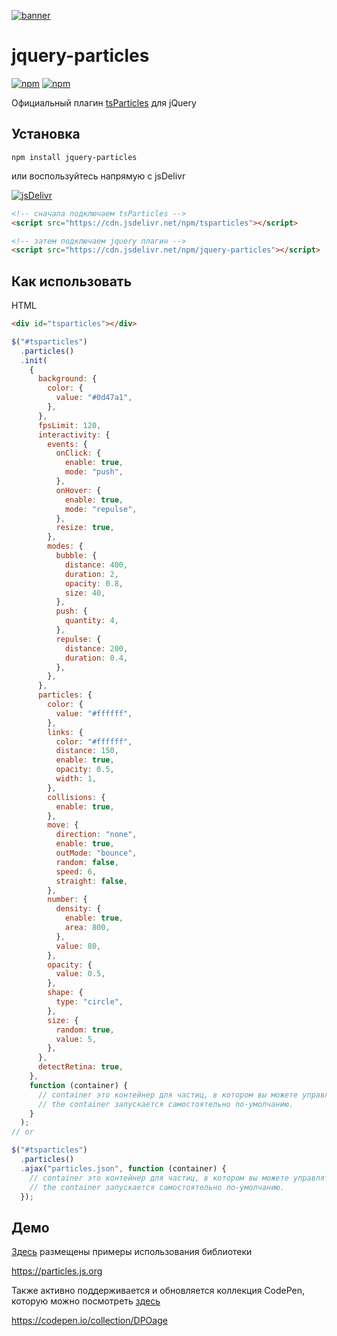 [![banner](https://particles.js.org/images/banner3.png)](https://particles.js.org)

# jquery-particles

[![npm](https://img.shields.io/npm/v/jquery-particles)](https://www.npmjs.com/package/jquery-particles) [![npm](https://img.shields.io/npm/dm/jquery-particles)](https://www.npmjs.com/package/jquery-particles)

Официальный плагин [tsParticles](https://github.com/matteobruni/tsparticles) для jQuery

## Установка

```shell script
npm install jquery-particles
```

или воспользуйтесь напрямую с jsDelivr

[![jsDelivr](https://data.jsdelivr.com/v1/package/npm/jquery-particles/badge)](https://www.jsdelivr.com/package/npm/jquery-particles)

```html
<!-- сначала подключаем tsParticles -->
<script src="https://cdn.jsdelivr.net/npm/tsparticles"></script>

<!-- затем подключаем jquery плагин -->
<script src="https://cdn.jsdelivr.net/npm/jquery-particles"></script>
```

## Как использовать

HTML

```html
<div id="tsparticles"></div>
```

```javascript
$("#tsparticles")
  .particles()
  .init(
    {
      background: {
        color: {
          value: "#0d47a1",
        },
      },
      fpsLimit: 120,
      interactivity: {
        events: {
          onClick: {
            enable: true,
            mode: "push",
          },
          onHover: {
            enable: true,
            mode: "repulse",
          },
          resize: true,
        },
        modes: {
          bubble: {
            distance: 400,
            duration: 2,
            opacity: 0.8,
            size: 40,
          },
          push: {
            quantity: 4,
          },
          repulse: {
            distance: 200,
            duration: 0.4,
          },
        },
      },
      particles: {
        color: {
          value: "#ffffff",
        },
        links: {
          color: "#ffffff",
          distance: 150,
          enable: true,
          opacity: 0.5,
          width: 1,
        },
        collisions: {
          enable: true,
        },
        move: {
          direction: "none",
          enable: true,
          outMode: "bounce",
          random: false,
          speed: 6,
          straight: false,
        },
        number: {
          density: {
            enable: true,
            area: 800,
          },
          value: 80,
        },
        opacity: {
          value: 0.5,
        },
        shape: {
          type: "circle",
        },
        size: {
          random: true,
          value: 5,
        },
      },
      detectRetina: true,
    },
    function (container) {
      // container это контейнер для частиц, в котором вы можете управлять поведение частиц.
      // the container запускается самостоятельно по-умолчанию.
    }
  );
// or

$("#tsparticles")
  .particles()
  .ajax("particles.json", function (container) {
    // container это контейнер для частиц, в котором вы можете управлять поведение частиц.
    // the container запускается самостоятельно по-умолчанию.
  });
```

## Демо

[Здесь](https://particles.js.org) размещены примеры использования библиотеки

<https://particles.js.org>

Также активно поддерживается и обновляется коллекция CodePen, которую можно посмотреть [здесь](https://codepen.io/collection/DPOage)

<https://codepen.io/collection/DPOage>
